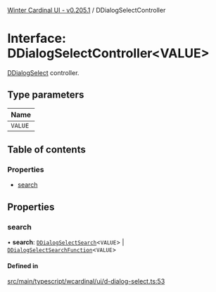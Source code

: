 [Winter Cardinal UI - v0.205.1](../index.md) / DDialogSelectController

# Interface: DDialogSelectController<VALUE\>

[DDialogSelect](../classes/DDialogSelect.md) controller.

## Type parameters

| Name |
| :------ |
| `VALUE` |

## Table of contents

### Properties

- [search](DDialogSelectController.md#search)

## Properties

### search

• **search**: [`DDialogSelectSearch`](DDialogSelectSearch.md)<`VALUE`\> \| [`DDialogSelectSearchFunction`](../index.md#ddialogselectsearchfunction)<`VALUE`\>

#### Defined in

[src/main/typescript/wcardinal/ui/d-dialog-select.ts:53](https://github.com/winter-cardinal/winter-cardinal-ui/blob/v0.205.1/src/main/typescript/wcardinal/ui/d-dialog-select.ts#L53)
